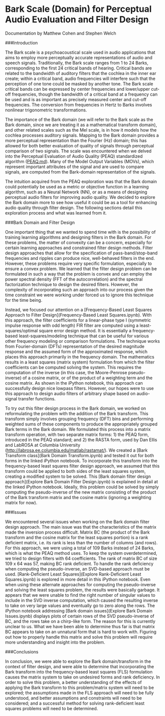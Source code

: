# Bark Scale (Domain) for Perceptual Audio Evaluation and Filter Design

Documentation by Matthew Cohen and Stephen Welch

###Introduction

The Bark scale is a psychoacoustical scale used in audio applications that aims to employ more perceptually accurate representations of audio and speech signals. Traditionally, the Bark scale ranges from 1 to 24 Barks, corresponding to the first 24 critical bands of hearing. Critical bands are related to the bandwidth of auditory filters that the cochlea in the inner ear create; within a critical band, audio frequencies will interfere such that the perception of one tone could be masked by another tone. The Bark scale critical bands can be expressed by center frequencies and lower/upper cut-off frequencies, though the bandwidth of a critical band at a frequency can be used and is as important as precisely measured center and cut-off frequencies. The conversion from frequencies in Hertz to Barks involves nonlinear trigonometric transformations.

The importance of the Bark domain (we will refer to the Bark scale as the Bark domain, since we are treating it as a mathematical transform domain), and other related scales such as the Mel scale, is in how it models how the cochlea processes auditory signals. Mapping to the Bark domain provides a more perceptual representation than the Fourier (Hz) domain; this has allowed for both better evaluation of quality of signals through perceptual comparison of two signals. The scale was encountered when we delved into the Perceptual Evaluation of Audio Quality (PEAQ) standardized algorithm ([PEAQ.md](PEAQ.md)). Many of the Model Output Variables (MOVs), which represent important attributes of the signal and are used to compare signals, are computed from the Bark-domain representation of the signals. 

The intuition acquired from the PEAQ exploration was that the Bark domain could potentially be used as a metric or objective function in a learning algorithm, such as a Neural Network (NN), or as a means of designing perceptual audio filters for improving audio quality. We decided to explore the Bark domain more to see how useful it could be as a tool for enhancing audio quality through filter design. The following sections detail this exploration process and what was learned from it.

###Bark Domain and Filter Design

One important thing that we wanted to spend time with is the possibility of training learning algorithms and designing filters in the Bark domain. For these problems, the matter of convexity can be a concern, especially for certain learning approaches and constrained filter design methods. Filter design approaches that allow for the specification of pass-band/stop-band frequencies and ripples can produce nice, well-behaved filters in the end. However, these problems require very specific formulation, especially to ensure a convex problem. We learned that the filter design problem can be formulated in such a way that the problem is convex and can employ the power spectral density (FFT of the autocorrelation) and the spectral factorization technique to design the desired filters. However, the complexity of incorporating such an approach into our process given the time constraint we were working under forced us to ignore this technique for the time being.

Instead, we focused our attention on a [Frequency-Based Least Squares Approach to Filter Design](Frequency-Based Least Squares.ipynb). With this approach, the filter coefficients for a linear-phase type I (symmetric impulse response with odd length) FIR filter are computed using a least-squares/optimal square error design method. It is essentially a frequency-based least-squares/modeling technique that can be useful for various other frequency modeling or comparison formulations. The technique works from Fourier-domain (DFTs) representation of the desired magnitude response and the assumed form of the approximated response, which places this approach primarily in the frequency domain. The mathematics results in a least squares (matrix system) formulation from which the filter coefficients can be computed solving the system. This requires the computation of the inverse (in this case, the Moore-Penrose pseudo-inverse) of a cosine matrix, or of the product of a weighting term and the cosine matrix. As shown in the iPython notebook, this approach can successfully design nice lowpass filters. However, our hopes were to use this approach to design audio filters of arbitrary shape based on audio-signal transfer functions.

To try out this filter design process in the Bark domain, we worked on reformulating the problem with the addition of the Bark transform. This transform simply involves grouping frequency (DFT) bins and performing weighted sums of these components to produce the appropriately grouped Bark terms in the Bark domain. We formulated this process into a matrix transform operation, with two separate matrix forms: 1) the PEAQ form, introduced in the PEAQ standard; and 2) the RASTA form, used by Dan Ellis and LabROSA at Columbia University (http://labrosa.ee.columbia.edu/matlab/rastamat/). We created a [Bark Transform class](Bark Domain Transform.ipynb) and tested it out for both forms in the linked iPython notebook. To incorporate this transform into the frequency-based least squares filter design approach, we assumed that this transform could be applied to both sides of the least squares system, creating a modified system to be solved. This [Bark domain filter design approach](Explore Bark Domain Filter Design.ipynb) is explained in detail at the linked iPython notebook. Ideally, this problem could be solved by simply computing the pseudo-inverse of the new matrix consisting of the product of the Bark transform matrix and the cosine matrix (ignoring a weighting matrix for now).

###Issues

We encountered several issues when working on the Bark domain filter design approach. The main issue was that the characteristics of the matrix made the inversion process difficult. Matrix BC (the product of the Bark transform and the cosine matrix for the least squares portion) is a rank deficient matrix, i.e. its rank is less than the number of columns (and rows). For this approach, we were using a total of 109 Barks instead of 24 Barks, which is what the PEAQ method uses. To keep the system overdetermined, we tried to design filters with 64 coefficients. The rank of matrix BC of size 109 x 64 was 57, making BC rank deficient. To handle the rank deficiency when computing the pseudo-inverse, an SVD-based approach must be used. [Rank-Deficient Least Squares](Explore Rank-Deficient Least Squares.ipynb) is explored in more detail in this iPython notebook. Even when using these alternate approaches for computing the pseudo-inverse and solving the least squares problem, the results were basically garbage. It appears that we were unable to find the right number of singular values to include in the SVD inverse computation, which caused the resulting inverse to take on very large values and eventually go to zero along the rows. The iPython notebook addressing [Bark domain issues](Explore Bark Domain Issues.ipynb) displays plots of certain rows of the SVD pseudo-inverse of BC, and the rows take on a chirp-like form. The reason for this is currently unclear to us. What we have been able to determine thus far is that matrix BC appears to take on an unnatural form that is hard to work with. Figuring out how to properly handle this matrix and solve this problem will require more understanding and insight into the problem.

###Conclusions

In conclusion, we were able to explore the Bark domain/transform in the context of filter design, and were able to determine that incorporating the Bark transform into the frequency-based least squares (FLS) formulation causes the matrix system to take on undesired forms and rank deficiency. In order to solve this problem, a better understanding of the effects of applying the Bark transform to this problem/matrix system will need to be explored; the assumptions made in the FLS approach will need to be fully understood, and better assumptions and constraints will need to be considered; and a successful method for solving rank-deficient least squares problems will need to be determined.